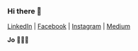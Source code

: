 ### Hi there 👋

<!--
**aijo/aijo** is a ✨ _special_ ✨ repository because its `README.md` (this file) appears on your GitHub profile.

Here are some ideas to get you started:

- 🔭 I’m currently working on ...
- 🌱 I’m currently learning ...
- 👯 I’m looking to collaborate on ...
- 🤔 I’m looking for help with ...
- 💬 Ask me about ...
- 📫 How to reach me: ...
- 😄 Pronouns: ...
- ⚡ Fun fact: ...
-->

[LinkedIn](https://www.linkedin.com/in/chanintorn/) | [Facebook](https://www.facebook.com/chanintorn) | [Instagram](https://www.instagram.com/aijojoe/) | [Medium](https://medium.com/@aijo)


**Jo** 👨🏻‍💻
